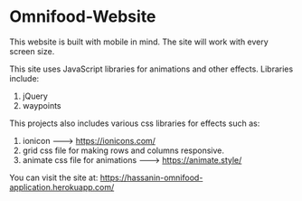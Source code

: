 # Omnifood-Website

This website is built with mobile in mind. The site will work with every screen size.

This site uses JavaScript libraries for animations and other effects. Libraries include:
  1) jQuery
  2) waypoints
  
This projects also includes various css libraries for effects such as:
  1) ionicon ---> https://ionicons.com/
  2) grid css file for making rows and columns responsive.
  3) animate css file for animations  --->  https://animate.style/
  
  
You can visit the site at:  https://hassanin-omnifood-application.herokuapp.com/
